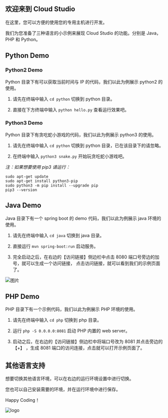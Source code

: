 ## 欢迎来到 Cloud Studio

在这里，您可以方便的使用您的专用主机进行开发。

我们为您准备了三种语言的小示例来展现 Cloud Studio 的功能。分别是 Java， PHP 和 Python。

## Python Demo
### Python2 Demo
Python 目录下有可以获取当前时间与 IP 的代码，我们以此为例展示 python2 的使用。

1. 请先在终端中输入 `cd python` 切换到 python 目录。

2. 直接在下方终端中输入 `python hello.py` 查看运行效果吧。

### Python3 Demo

Python 目录下有贪吃蛇小游戏的代码，我们以此为例展示 python3 的使用。

1. 请先在终端中输入 `cd python` 切换到 python 目录，已在该目录下的请忽略。

2. 在终端中输入 `python3 snake.py` 开始玩贪吃蛇小游戏吧。


_注：如果想要使用 pip3 请运行：_

```
sudo apt-get update
sudo apt-get install python3-pip
sudo python3 -m pip install --upgrade pip
pip3 --version
```

## Java Demo

Java 目录下有一个 spring boot 的 demo 代码，我们以此为例展示 java 环境的使用。

1. 请先在终端中输入 `cd java` 切换到 java 目录。

2. 直接运行 `mvn spring-boot:run` 启动服务。

3. 完全启动之后，在右边的【访问链接】侧边栏中点击 8080 端口号旁边的加号，就可以生成一个访问链接，
点击访问链接，就可以看到我们的示例页面了。


![图片](https://dn-coding-net-production-pp.qbox.me/62177c52-3f04-45f4-9f46-260e47efdcdb.jpeg)


## PHP Demo

PHP 目录下有一个示例代码，我们以此为例展示 PHP 环境的使用。

1. 请先在终端中输入 `cd php` 切换到 php 目录。

2. 运行 `php -S 0.0.0.0:8081` 启动 PHP 内置的 web server。

3. 启动之后，在右边的【访问链接】侧边栏中将端口号改为 8081 并点击旁边的【+】
，生成 8081 端口的访问连接，点击就可以打开示例页面了。

## 其他语言支持

想要切换其他语言环境，可以在右边的运行环境设置中进行切换。

您也可以自己安装需要的环境，并在运行环境中进行保存。





Happy Coding！

![logo](https://dn-coding-net-production-pp.qbox.me/0905c8a9-5b33-4819-83d4-3cd0528b0c86.png)
